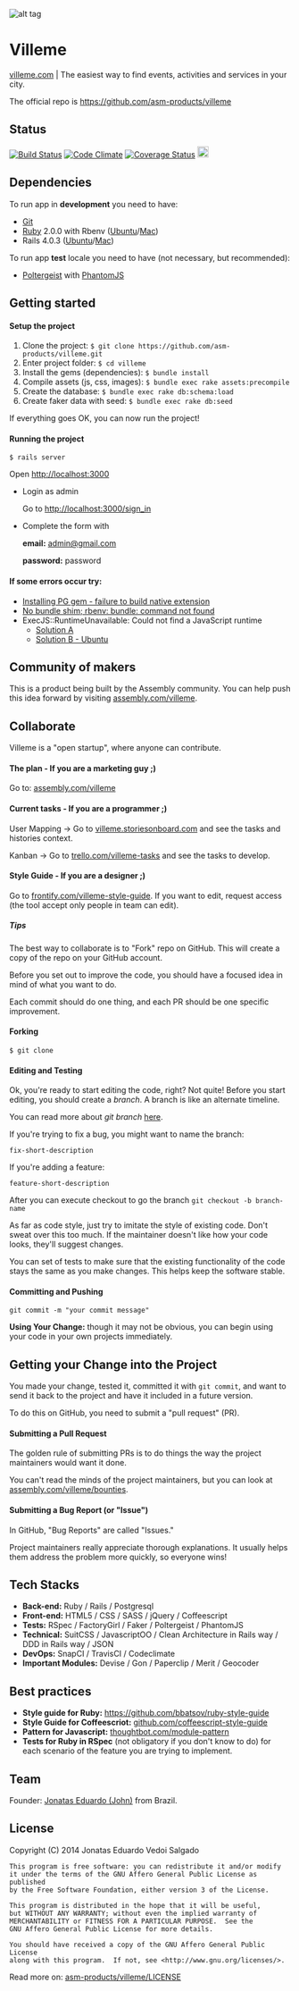 ![alt tag](http://i.imgur.com/V7T6r88.jpg)

# Villeme

[villeme.com](http://www.villeme.com) | The easiest way to find events, activities and services in your city.

The official repo is https://github.com/asm-products/villeme

## Status

[![Build Status](https://snap-ci.com/jonatassalgado/villeme/branch/master/build_image)](https://snap-ci.com/jonatassalgado/villeme/branch/master) [![Code Climate](https://codeclimate.com/github/asm-products/villeme/badges/gpa.svg)](https://codeclimate.com/github/asm-products/villeme) [![Coverage Status](https://img.shields.io/coveralls/jonatassalgado/villeme.svg)](https://coveralls.io/r/jonatassalgado/villeme?branch=master) <a href="https://assembly.com/villeme/bounties?utm_campaign=assemblage&utm_source=villeme&utm_medium=repo_badge"><img src="http://badger.asm.co/villeme/badges/tasks.svg" height="20px" alt="Open Tasks" /></a>

## Dependencies

To run app in **development** you need to have:

* [Git](http://git-scm.com/)
* [Ruby](https://www.ruby-lang.org) 2.0.0 with Rbenv ([Ubuntu](http://goo.gl/GV3jz9)/[Mac](http://goo.gl/iopwFk))
* Rails 4.0.3 ([Ubuntu](http://goo.gl/85rKbk)/[Mac](http://goo.gl/Zq6Rgv))

To run app **test** locale you need to have (not necessary, but recommended):

* [Poltergeist](https://github.com/teampoltergeist/poltergeist) with [PhantomJS](http://goo.gl/3DpHeO)


## Getting started

#### Setup the project

1. Clone the project: `$ git clone https://github.com/asm-products/villeme.git`
2. Enter project folder: `$ cd villeme`
3. Install the gems (dependencies): `$ bundle install`
4. Compile assets (js, css, images): `$ bundle exec rake assets:precompile`
5. Create the database: `$ bundle exec rake db:schema:load`
6. Create faker data with seed: `$ bundle exec rake db:seed`

If everything goes OK, you can now run the project!


#### Running the project

	$ rails server

Open [http://localhost:3000](http://localhost:3000)

* Login as admin

    Go to [http://localhost:3000/sign_in](http://localhost:3000/sign_in)
    
* Complete the form with

    **email:** admin@gmail.com

    **password:** password

#### If some errors occur try:

* [Installing PG gem - failure to build native extension](http://stackoverflow.com/questions/19262312/installing-pg-gem-failure-to-build-native-extension/19620569#19620569)
* [No bundle shim; rbenv: bundle: command not found](https://github.com/sstephenson/rbenv/issues/576#issuecomment-50113969)
* ExecJS::RuntimeUnavailable: Could not find a JavaScript runtime
	* [Solution A](http://stackoverflow.com/questions/11598655/therubyracer-install-error)
	* [Solution B - Ubuntu](http://stackoverflow.com/questions/6282307/execjs-and-could-not-find-a-javascript-runtime)



## Community of makers

This is a product being built by the Assembly community. You can help push this idea forward by visiting [assembly.com/villeme](https://assembly.com/villeme).


## Collaborate

Villeme is a "open startup", where anyone can contribute.

#### The plan - If you are a marketing guy ;)

Go to: [assembly.com/villeme](https://assembly.com/villeme)

#### Current tasks - If you are a programmer ;)

User Mapping -> Go to [villeme.storiesonboard.com](https://villeme.storiesonboard.com/m/villeme) and see the tasks and histories context.

Kanban       -> Go to [trello.com/villeme-tasks](https://trello.com/b/DNjA2KLc/villeme-tasks) and see the tasks to develop.

#### Style Guide - If you are a designer ;)

Go to [frontify.com/villeme-style-guide](https://app.frontify.com/d/sirfXbGEnYuj/villeme-style-guide). If you want to edit, request access (the tool accept only people in team can edit).

##### Tips

The best way to collaborate is to "Fork" repo on GitHub.
This will create a copy of the repo on your GitHub account.

Before you set out to improve the code, you should have a focused idea in mind of what you want to do.

Each commit should do one thing, and each PR should be one specific improvement.

#### Forking


	$ git clone



#### Editing and Testing


Ok, you're ready to start editing the code, right?
Not quite!
Before you start editing, you should create a *branch*.
A branch is like an alternate timeline.

You can read more about *git branch* [here](http://git-scm.com/book/en/v2/Git-Branching-Branches-in-a-Nutshell).

If you're trying to fix a bug, you might want to name the branch:
    
    fix-short-description
    
If you're adding a feature: 

    feature-short-description 
    
After you can execute checkout to go the branch
`git checkout -b branch-name`


As far as code style, just try to imitate the style of existing code.
Don't sweat over this too much.
If the maintainer doesn't like how your code looks, they'll suggest changes.

You can set of tests to make sure that the existing functionality of the code stays the same as you make changes.
This helps keep the software stable.


#### Committing and Pushing

`git commit -m "your commit message"`

**Using Your Change:** though it may not be obvious, you can begin using your code in your own projects immediately.


## Getting your Change into the Project

You made your change, tested it, committed it with `git commit`, and want to send it back to the project and have it included in a future version.

To do this on GitHub, you need to submit a "pull request" (PR).


#### Submitting a Pull Request

The golden rule of submitting PRs is to do things the way the project maintainers would want it done.

You can't read the minds of the project maintainers, but you can look at [assembly.com/villeme/bounties](https://assembly.com/villeme/bounties).


#### Submitting a Bug Report (or "Issue")

In GitHub, "Bug Reports" are called "Issues."

Project maintainers really appreciate thorough explanations.
It usually helps them address the problem more quickly, so everyone wins!


## Tech Stacks

* **Back-end:** Ruby / Rails / Postgresql
* **Front-end:** HTML5 / CSS / SASS / jQuery / Coffeescript
* **Tests:** RSpec / FactoryGirl / Faker / Poltergeist / PhantomJS
* **Technical:** SuitCSS / JavascriptOO / Clean Architecture in Rails way / DDD in Rails way / JSON
* **DevOps:** SnapCI / TravisCI / Codeclimate
* **Important Modules:** Devise / Gon / Paperclip / Merit / Geocoder



## Best practices 

* **Style guide for Ruby:** https://github.com/bbatsov/ruby-style-guide
* **Style Guide for Coffeescriot:** [github.com/coffeescript-style-guide](https://github.com/polarmobile/coffeescript-style-guide)
* **Pattern for Javascript:** [thoughtbot.com/module-pattern](http://robots.thoughtbot.com/module-pattern-in-javascript-and-coffeescript)
* **Tests for Ruby in RSpec** (not obligatory if you don't know to do) for each scenario of the feature you are trying to implement.




## Team

Founder: [Jonatas Eduardo (John)](https://www.facebook.com/jonataseduardo/) from Brazil.


## License

Copyright (C) 2014  Jonatas Eduardo Vedoi Salgado

    This program is free software: you can redistribute it and/or modify
    it under the terms of the GNU Affero General Public License as published
    by the Free Software Foundation, either version 3 of the License.

    This program is distributed in the hope that it will be useful,
    but WITHOUT ANY WARRANTY; without even the implied warranty of
    MERCHANTABILITY or FITNESS FOR A PARTICULAR PURPOSE.  See the
    GNU Affero General Public License for more details.

    You should have received a copy of the GNU Affero General Public License
    along with this program.  If not, see <http://www.gnu.org/licenses/>.

Read more on: [asm-products/villeme/LICENSE](https://github.com/asm-products/villeme/blob/master/LICENSE)
